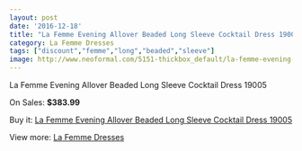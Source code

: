 ```yaml
---
layout: post
date: '2016-12-18'
title: "La Femme Evening Allover Beaded Long Sleeve Cocktail Dress 19005"
category: La Femme Dresses
tags: ["discount","femme","long","beaded","sleeve"]
image: http://www.neoformal.com/5151-thickbox_default/la-femme-evening-allover-beaded-long-sleeve-cocktail-dress-19005.jpg
---
```

La Femme Evening Allover Beaded Long Sleeve Cocktail Dress 19005

On Sales: **$383.99**
<a href="https://www.neoformal.com/en/la-femme-dresses/1895-la-femme-evening-allover-beaded-long-sleeve-cocktail-dress-19005.html"><amp-img layout="responsive" width="600" height="600" src="//www.neoformal.com/5151-thickbox_default/la-femme-evening-allover-beaded-long-sleeve-cocktail-dress-19005.jpg" alt="La Femme Evening Allover Beaded Long Sleeve Cocktail Dress 19005 0" /></a>
<a href="https://www.neoformal.com/en/la-femme-dresses/1895-la-femme-evening-allover-beaded-long-sleeve-cocktail-dress-19005.html"><amp-img layout="responsive" width="600" height="600" src="//www.neoformal.com/5152-thickbox_default/la-femme-evening-allover-beaded-long-sleeve-cocktail-dress-19005.jpg" alt="La Femme Evening Allover Beaded Long Sleeve Cocktail Dress 19005 1" /></a>

Buy it: [La Femme Evening Allover Beaded Long Sleeve Cocktail Dress 19005](https://www.neoformal.com/en/la-femme-dresses/1895-la-femme-evening-allover-beaded-long-sleeve-cocktail-dress-19005.html "La Femme Evening Allover Beaded Long Sleeve Cocktail Dress 19005")

View more: [La Femme Dresses](https://www.neoformal.com/en/16-la-femme-dresses "La Femme Dresses")
